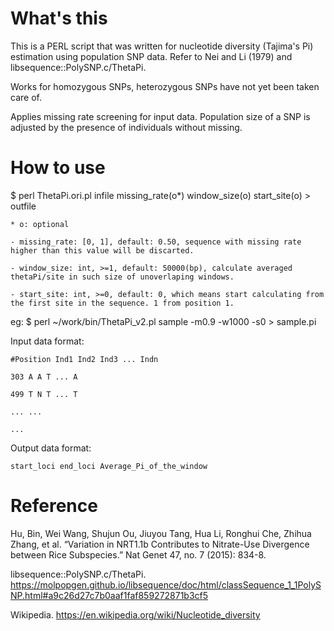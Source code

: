 # What's this
This is a PERL script that was written for nucleotide diversity (Tajima's Pi) estimation using population SNP data. Refer to Nei and Li (1979) and libsequence::PolySNP.c/ThetaPi.

Works for homozygous SNPs, heterozygous SNPs have not yet been taken care of.

Applies missing rate screening for input data. Population size of a SNP is adjusted by the presence of individuals without missing.

# How to use
$ perl ThetaPi.ori.pl infile missing_rate(o*) window_size(o) start_site(o) > outfile

	* o: optional

	- missing_rate: [0, 1], default: 0.50, sequence with missing rate higher than this value will be discarted.

	- window_size: int, >=1, default: 50000(bp), calculate averaged thetaPi/site in such size of unoverlaping windows.

	- start_site: int, >=0, default: 0, which means start calculating from the first site in the sequence. 1 from position 1.

eg: $ perl ~/work/bin/ThetaPi_v2.pl sample -m0.9 -w1000 -s0 > sample.pi

Input data format:

	#Position Ind1 Ind2 Ind3 ... Indn

	303 A A T ... A

	499 T N T ... T

	... ...

	...

Output data format: 

	start_loci end_loci Average_Pi_of_the_window

# Reference
Hu, Bin, Wei Wang, Shujun Ou, Jiuyou Tang, Hua Li, Ronghui Che, Zhihua Zhang, et al. “Variation in NRT1.1b Contributes to Nitrate-Use Divergence between Rice Subspecies.” Nat Genet 47, no. 7 (2015): 834-8.

libsequence::PolySNP.c/ThetaPi. https://molpopgen.github.io/libsequence/doc/html/classSequence_1_1PolySNP.html#a9c26d27c7b0aaf1faf859272871b3cf5

Wikipedia. https://en.wikipedia.org/wiki/Nucleotide_diversity

